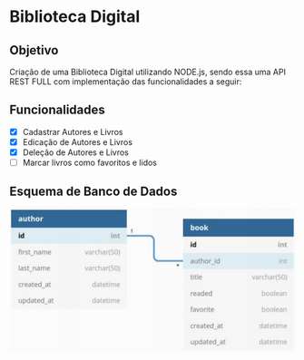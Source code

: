 # Biblioteca Digital 

## Objetivo

Criação de uma Biblioteca Digital utilizando NODE.js, sendo essa uma API REST FULL com implementação das funcionalidades a seguir: 

## Funcionalidades

- [x] Cadastrar Autores e Livros
- [x] Edicação de Autores e Livros
- [x] Deleção de Autores e Livros
- [ ] Marcar livros como favoritos e lidos

## Esquema de Banco de Dados

<img src = "assets/banco_de_dados.png">
 

